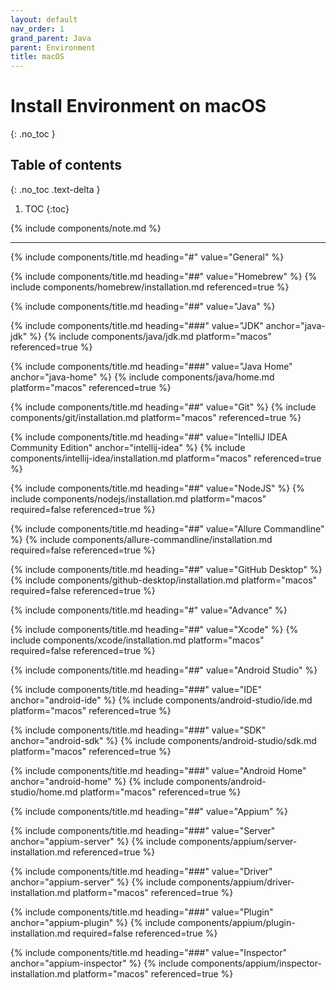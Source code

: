 ```yaml
---
layout: default
nav_order: 1
grand_parent: Java
parent: Environment
title: macOS
---
```


# Install Environment on macOS
{: .no_toc }

## Table of contents
{: .no_toc .text-delta }

1. TOC
{:toc}

{% include components/note.md %}

---

<!-- General -->
{% include components/title.md heading="#" value="General" %}

<!-- Homebrew -->
{% include components/title.md heading="##" value="Homebrew" %}
{% include components/homebrew/installation.md referenced=true %}

<!-- Java -->
{% include components/title.md heading="##" value="Java" %}

{% include components/title.md heading="###" value="JDK" anchor="java-jdk" %}
{% include components/java/jdk.md platform="macos" referenced=true %}

{% include components/title.md heading="###" value="Java Home" anchor="java-home" %}
{% include components/java/home.md platform="macos" referenced=true %}

<!-- Git -->
{% include components/title.md heading="##" value="Git" %}
{% include components/git/installation.md platform="macos" referenced=true %}

<!-- IntelliJ IDEA Community Edition -->
{% include components/title.md heading="##" value="IntelliJ IDEA Community Edition" anchor="intellij-idea" %}
{% include components/intellij-idea/installation.md platform="macos" referenced=true %}

<!-- NodeJS -->
{% include components/title.md heading="##" value="NodeJS" %}
{% include components/nodejs/installation.md platform="macos" required=false referenced=true %}

<!-- Allure Commandline -->
{% include components/title.md heading="##" value="Allure Commandline" %}
{% include components/allure-commandline/installation.md required=false referenced=true %}

<!-- GitHub Desktop -->
{% include components/title.md heading="##" value="GitHub Desktop" %}
{% include components/github-desktop/installation.md platform="macos" required=false referenced=true %}


<!-- Advance -->
{% include components/title.md heading="#" value="Advance" %}

<!-- Xcode -->
{% include components/title.md heading="##" value="Xcode" %}
{% include components/xcode/installation.md platform="macos" required=false referenced=true %}

<!-- Android Studio -->
{% include components/title.md heading="##" value="Android Studio" %}

{% include components/title.md heading="###" value="IDE" anchor="android-ide" %}
{% include components/android-studio/ide.md platform="macos" referenced=true %}

{% include components/title.md heading="###" value="SDK" anchor="android-sdk" %}
{% include components/android-studio/sdk.md platform="macos" referenced=true %}

{% include components/title.md heading="###" value="Android Home" anchor="android-home" %}
{% include components/android-studio/home.md platform="macos" referenced=true %}

<!-- Appium -->
{% include components/title.md heading="##" value="Appium" %}

{% include components/title.md heading="###" value="Server" anchor="appium-server" %}
{% include components/appium/server-installation.md referenced=true %}

{% include components/title.md heading="###" value="Driver" anchor="appium-server" %}
{% include components/appium/driver-installation.md platform="macos" referenced=true %}

{% include components/title.md heading="###" value="Plugin" anchor="appium-plugin" %}
{% include components/appium/plugin-installation.md required=false referenced=true %}

{% include components/title.md heading="###" value="Inspector" anchor="appium-inspector" %}
{% include components/appium/inspector-installation.md platform="macos" referenced=true %}
